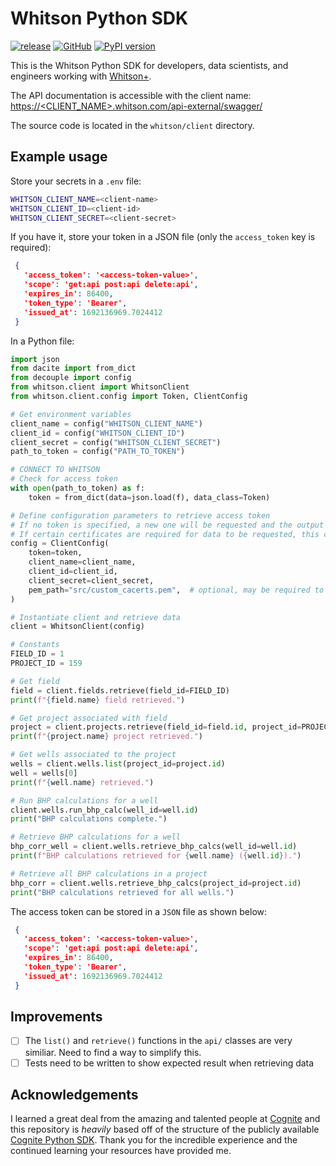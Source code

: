 # Whitson Python SDK

[![release](https://github.com/angelakdang/whitson-sdk-python/actions/workflows/release.yaml/badge.svg)](https://github.com/angelakdang/whitson-sdk-python/actions/actions?query=workflows:release)
[![GitHub](https://img.shields.io/github/license/angelakdang/whitson-sdk-python)](https://github.com/angelakdang/whitson-sdk-python/blob/master/LICENSE.txt)
[![PyPI version](https://badge.fury.io/py/whitson-sdk-python.svg)](https://pypi.org/project/whitson-sdk-python)

This is the Whitson Python SDK for developers, data scientists, and engineers working with
[Whitson+](https://whitson.com/software/).

The API documentation is accessible with the client name:
[https://<CLIENT_NAME>.whitson.com/api-external/swagger/]()

The source code is located in the `whitson/client` directory.

## Example usage

Store your secrets in a `.env` file:
```bash
WHITSON_CLIENT_NAME=<client-name>
WHITSON_CLIENT_ID=<client-id>
WHITSON_CLIENT_SECRET=<client-secret>
```

If you have it, store your token in a JSON file (only the `access_token` key is required):
```json
 {
   'access_token': '<access-token-value>',
   'scope': 'get:api post:api delete:api',
   'expires_in': 86400,
   'token_type': 'Bearer',
   'issued_at': 1692136969.7024412
 }
```

In a Python file:
```python
import json
from dacite import from_dict
from decouple import config
from whitson.client import WhitsonClient
from whitson.client.config import Token, ClientConfig

# Get environment variables
client_name = config("WHITSON_CLIENT_NAME")
client_id = config("WHITSON_CLIENT_ID")
client_secret = config("WHITSON_CLIENT_SECRET")
path_to_token = config("PATH_TO_TOKEN")

# CONNECT TO WHITSON
# Check for access token
with open(path_to_token) as f:
    token = from_dict(data=json.load(f), data_class=Token)

# Define configuration parameters to retrieve access token
# If no token is specified, a new one will be requested and the output printed.
# If certain certificates are required for data to be requested, this can be specified in a PEM file
config = ClientConfig(
    token=token,
    client_name=client_name,
    client_id=client_id,
    client_secret=client_secret,
    pem_path="src/custom_cacerts.pem",  # optional, may be required to traverse firewall
)

# Instantiate client and retrieve data
client = WhitsonClient(config)

# Constants
FIELD_ID = 1
PROJECT_ID = 159

# Get field
field = client.fields.retrieve(field_id=FIELD_ID)
print(f"{field.name} field retrieved.")

# Get project associated with field
project = client.projects.retrieve(field_id=field.id, project_id=PROJECT_ID)
print(f"{project.name} project retrieved.")

# Get wells associated to the project
wells = client.wells.list(project_id=project.id)
well = wells[0]
print(f"{well.name} retrieved.")

# Run BHP calculations for a well
client.wells.run_bhp_calc(well_id=well.id)
print("BHP calculations complete.")

# Retrieve BHP calculations for a well
bhp_corr_well = client.wells.retrieve_bhp_calcs(well_id=well.id)
print(f"BHP calculations retrieved for {well.name} ({well.id}).")

# Retrieve all BHP calculations in a project
bhp_corr = client.wells.retrieve_bhp_calcs(project_id=project.id)
print("BHP calculations retrieved for all wells.")
```

The access token can be stored in a `JSON` file as shown below:

```json
 {
   'access_token': '<access-token-value>',
   'scope': 'get:api post:api delete:api',
   'expires_in': 86400,
   'token_type': 'Bearer',
   'issued_at': 1692136969.7024412
 }
```

## Improvements

- [ ] The `list()` and `retrieve()` functions in the `api/` classes are very similiar. Need to find a way to
  simplify this.
- [ ] Tests need to be written to show expected result when retrieving data

## Acknowledgements

I learned a great deal from the amazing and talented people at [Cognite](https://www.cognite.com/en/) and this
repository is _heavily_ based off of the structure of the publicly available
[Cognite Python SDK](https://github.com/cognitedata/cognite-sdk-python).
Thank you for the incredible experience and the continued learning your resources have provided me.
